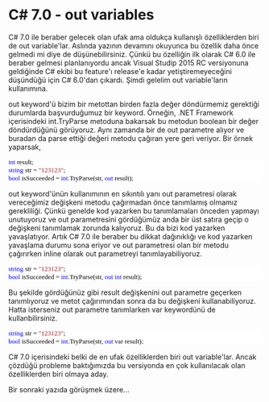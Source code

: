 ﻿# C# 7.0 - out variables

C# 7.0 ile beraber gelecek olan ufak ama oldukça kullanışlı özelliklerden biri de out variable'lar. Aslında yazının devamını okuyunca bu özellik daha önce gelmedi mi diye de düşünebilirsiniz. Çünkü bu özelliğin ilk olarak C# 6.0 ile beraber gelmesi planlanıyordu ancak Visual Studip 2015 RC versiyonuna geldiğinde C# ekibi bu feature'ı release'e kadar yetiştiremeyeceğini düşündüğü için C# 6.0'dan çıkardı. Şimdi gelelim out variable'ların kullanımına. 

out keyword'ü bizim bir metottan birden fazla değer döndürmemiz gerektiği durumlarda başvurduğumuz bir keyword. Örneğin, .NET Framework içerisindeki int.TryParse metoduna bakarsak bu metodun boolean bir değer döndürdüğünü görüyoruz. Aynı zamanda bir de out parametre alıyor ve buradan da parse ettiği değeri metodu çağıran yere geri veriyor. 
Bir örnek yaparsak,

<pre style="font-family:Consolas;font-size:13;color:black;background:white;"><span style="color:blue;">int</span>&nbsp;result;<br/><span style="color:blue;">string</span>&nbsp;str&nbsp;=&nbsp;<span style="color:#a31515;">&quot;123123&quot;</span>;<br/><span style="color:blue;">bool</span>&nbsp;isSucceeded&nbsp;=&nbsp;<span style="color:blue;">int</span>.TryParse(str,&nbsp;<span style="color:blue;">out</span>&nbsp;result);</pre>

out keyword'ünün kullanımının en sıkıntılı yanı out parametresi olarak vereceğimiz değişkeni metodu çağırmadan önce tanımlamış olmamız gerekliliği. Çünkü genelde kod yazarken bu tanımlamaları önceden yapmayı unutuyoruz ve out parametresini gördüğümüz anda bir üst satıra geçip o değişkeni tanımlamak zorunda kalıyoruz. Bu da bizi kod yazarken yavaşlatıyor. Artık C# 7.0 ile beraber bu dikkat dağınıklığı ve kod yazarken yavaşlama durumu sona eriyor ve out parametresi olan bir metodu çağırırken inline olarak out parametreyi tanımlayabiliyoruz. 

<pre style="font-family:Consolas;font-size:13;color:black;background:white;"><span style="color:blue;">string</span>&nbsp;str&nbsp;=&nbsp;<span style="color:#a31515;">&quot;123123&quot;</span>;<br/><span style="color:blue;">bool</span>&nbsp;isSucceeded&nbsp;=&nbsp;<span style="color:blue;">int</span>.TryParse(str,&nbsp;<span style="color:blue;">out</span>&nbsp;<span style="color:blue;">int</span>&nbsp;result);</pre>

Bu şekilde gördüğünüz gibi result değişkenini out parametre geçerken tanımlıyoruz ve metot çağırımından sonra da bu değişkeni kullanabiliyoruz. Hatta isterseniz out parametre tanımlarken var keywordünü de kullanbilirsiniz.

<pre style="font-family:Consolas;font-size:13;color:black;background:white;"><span style="color:blue;">string</span>&nbsp;str&nbsp;=&nbsp;<span style="color:#a31515;">&quot;123123&quot;</span>;<br/><span style="color:blue;">bool</span>&nbsp;isSucceeded&nbsp;=&nbsp;<span style="color:blue;">int</span>.TryParse(str,&nbsp;<span style="color:blue;">out</span>&nbsp;var&nbsp;result);</pre>

C# 7.0 içerisindeki belki de en ufak özelliklerden biri out variable'lar. Ancak çözdüğü probleme baktığımızda bu versiyonda en çok kullanılacak olan özelliklerden biri olmaya aday.

Bir sonraki yazıda görüşmek üzere...

